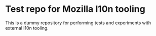 # Test repo for Mozilla l10n tooling

This is a dummy repository for performing tests and experiments with external l10n tooling.
